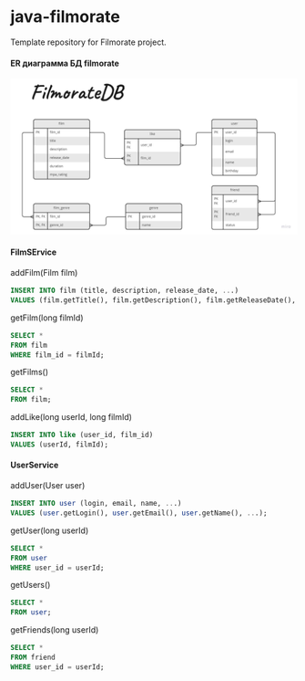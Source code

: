 # java-filmorate
Template repository for Filmorate project.

#### ER диаграмма БД filmorate

<img title="ER diagram" alt="ER diagram" src="/images/Entity Relationship Diagram.jpg">

#### FilmSErvice

addFilm(Film film)

```sql
INSERT INTO film (title, description, release_date, ...)
VALUES (film.getTitle(), film.getDescription(), film.getReleaseDate(), ...);
```

getFilm(long filmId)

```sql
SELECT *
FROM film
WHERE film_id = filmId;
```

getFilms()

```sql
SELECT *
FROM film;
```

addLike(long userId, long filmId)

```sql
INSERT INTO like (user_id, film_id)
VALUES (userId, filmId);
```

#### UserService

addUser(User user)

```sql
INSERT INTO user (login, email, name, ...)
VALUES (user.getLogin(), user.getEmail(), user.getName(), ...);
```

getUser(long userId)

```sql
SELECT *
FROM user
WHERE user_id = userId;
```

getUsers()

```sql
SELECT *
FROM user;
```

getFriends(long userId)

```sql
SELECT *
FROM friend
WHERE user_id = userId;
```